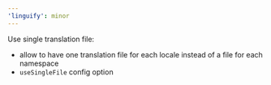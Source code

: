```yaml
---
'linguify': minor
---
```


Use single translation file:
 * allow to have one translation file for each locale instead of a file for each namespace
 * `useSingleFile` config option